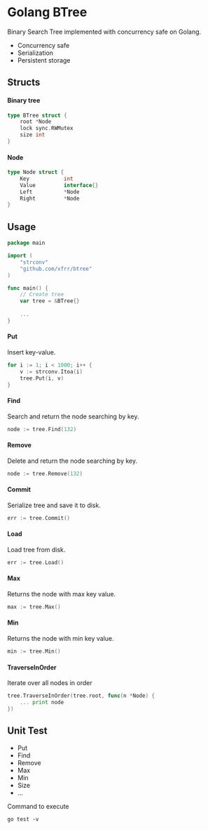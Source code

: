 # Golang BTree

Binary Search Tree implemented with concurrency safe on Golang.

- Concurrency safe
- Serialization
- Persistent storage



## Structs

#### Binary tree

```go
type BTree struct {
	root *Node
	lock sync.RWMutex
	size int
}
```

#### Node

```go
type Node struct {
	Key           int
	Value         interface{}
	Left          *Node
	Right         *Node
}
```



## Usage

```go
package main

import (
	"strconv"
    "github.com/xfrr/btree"
)

func main() {
    // Create tree
	var tree = &BTree{}
    
    ...
}
```

#### Put

Insert key-value.

``` go
for i := 1; i < 1000; i++ {
	v := strconv.Itoa(i)
	tree.Put(i, v)
}
```

#### Find

Search and return the node searching by key.

```go
node := tree.Find(132)
```

#### Remove

Delete and return the node searching by key.

```go
node := tree.Remove(132)
```

#### Commit

Serialize tree and save it to disk.

```go
err := tree.Commit()
```

#### Load

Load tree from disk.

```go
err := tree.Load()
```

#### Max

Returns the node with max key value. 

```go
max := tree.Max()
```

#### Min

Returns the node with min key value. 

```go
min := tree.Min()
```

#### TraverseInOrder

Iterate over all nodes in order

```go
tree.TraverseInOrder(tree.root, func(n *Node) {
    ... print node
})
```





## Unit Test

- Put
- Find
- Remove
- Max
- Min
- Size
- ...



Command to execute

```shell
go test -v
```

